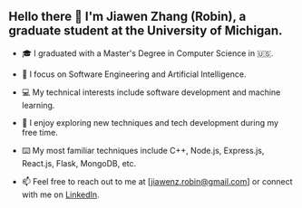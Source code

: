 ## Hello there 👋 I'm Jiawen Zhang (Robin), a graduate student at the University of Michigan.

- 🎓 I graduated with a Master's Degree in Computer Science in 🇺🇸.

- 📔 I focus on Software Engineering and Artificial Intelligence.

- 💻 My technical interests include software development and machine learning.

- 🌟 I enjoy exploring new techniques and tech development during my free time.

- ⌨️ My most familiar techniques include C++, Node.js, Express.js, React.js, Flask, MongoDB, etc.

- 📫 Feel free to reach out to me at [jiawenz.robin@gmail.com] or connect with me on [LinkedIn](https://www.linkedin.com/in/jiawenz-robin/).
